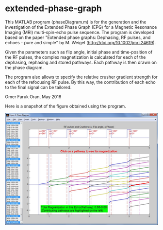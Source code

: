 # extended-phase-graph

This MATLAB program (phaseDiagram.m) is for the generation and the investigation of the Extended Phase Graph (EPG) for a Magnetic Resonance Imaging (MRI) multi-spin-echo pulse sequence. The program is developed based on the paper "Extended phase graphs: Dephasing, RF pulses, and echoes - pure and simple" by M. Weigel (http://doi.org/10.1002/jmri.24619).

Given the parameters such as flip angle, initial phase and time-position of the RF pulses, the complex magnetization is calculated for each of the dephasing, rephasing and stored pathways. Each pathway is then drawn on the phase diagram.

The program also allows to specify the relative crusher gradient strength for each of the refocusing RF pulse. By this way, the contribution of each echo to the final signal can be tailored.

Omer Faruk Oran, May 2016

Here is a snapshot of the figure obtained using the program.

![Snapshot](/Snapshot.jpg)
